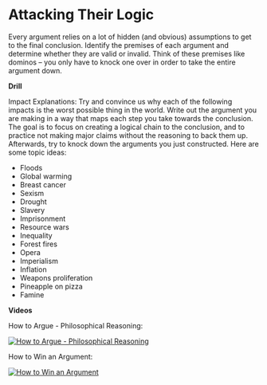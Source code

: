 # Attacking Their Logic

Every argument relies on a lot of hidden (and obvious) assumptions to get to the final conclusion. Identify the premises of each argument and determine whether they are valid or invalid. Think of these premises like dominos – you only have to knock one over in order to take the entire argument down.

**Drill**

Impact Explanations: Try and convince us why each of the following impacts is the worst possible thing in the world. Write out the argument you are making in a way that maps each step you take towards the conclusion. The goal is to focus on creating a logical chain to the conclusion, and to practice not making major claims without the reasoning to back them up. Afterwards, try to knock down the arguments you just constructed. Here are some topic ideas:

* Floods
* Global warming
* Breast cancer
* Sexism
* Drought
* Slavery
* Imprisonment
* Resource wars
* Inequality
* Forest fires
* Opera
* Imperialism
* Inflation
* Weapons proliferation
* Pineapple on pizza
* Famine

**Videos**

How to Argue - Philosophical Reasoning:

[![How to Argue - Philosophical Reasoning](https://img.youtube.com/vi/NKEhdsnKKHs/0.jpg)](https://www.youtube.com/watch?v=NKEhdsnKKHs "How to Argue - Philosophical Reasoning")

How to Win an Argument:

[![How to Win an Argument](https://img.youtube.com/vi/n3MMERy4nWY/0.jpg)](https://www.youtube.com/watch?v=n3MMERy4nWY "How to Win an Argument")

